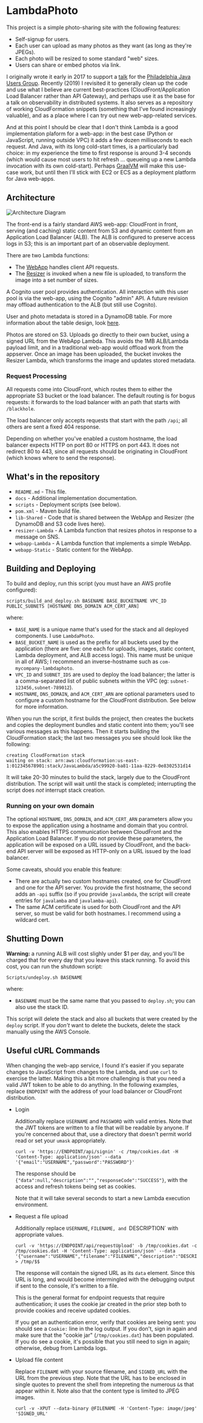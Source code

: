 # LambdaPhoto 

This project is a simple photo-sharing site with the following features:

* Self-signup for users.
* Each user can upload as many photos as they want (as long as they're JPEGs).
* Each photo will be resized to some standard "web" sizes.
* Users can share or embed photos via link.

I originally wrote it early in 2017 to support a [talk](docs/jug_presentation.pdf)
for the [Philadelphia Java Users Group](https://www.meetup.com/PhillyJUG/). Recently
(2019) I revisited it to generally clean up the code and use what I believe are
current best-practices (CloudFront/Application Load Balancer rather than API Gateway),
and perhaps use it as the base for a talk on observability in distributed systems. It
also serves as a repository of working CloudFormation snippets (something that I've
found increasingly valuable), and as a place where I can try out new web-app-related
services.

And at this point I should be clear that I don't think Lambda is a good implementation
plaform for a web-app: in the best case (Python or JavaScript, running outside VPC) it
adds a few dozen milliseconds to each request. And Java, with its long cold-start times,
is a particularly bad choice: in my experience the time to first response is around 3-4
seconds (which would cause most users to hit refresh ... queueing up a new Lambda
invocation with its own cold-start). Perhaps [GraalVM](https://www.graalvm.org/) will
make this use-case work, but until then I'll stick with EC2 or ECS as a deployment
platform for Java web-apps.


## Architecture 

![Architecture Diagram](docs/architecture.png)

The front-end is a fairly standard AWS web-app: CloudFront in front, serving (and caching)
static content from S3 and dynamic content from an Application Load Balancer (ALB). The ALB
is configured to preserve access logs in S3; this is an important part of an observable
deployment.

There are two Lambda functions:

* The [WebApp](docs/webapp.md) handles client API requests.
* The [Resizer](docs/resizer.md) is invoked when a new file is uploaded, to transform the
  image into a set number of sizes. 

A Cognito user pool provides authentication. All interaction with this user pool is via
the web-app, using the Cognito "admin" API. A future revision may offload authentication
to the ALB (but still use Cognito).

User and photo metadata is stored in a DynamoDB table. For more information about the table
design, look [here](docs/database.md).

Photos are stored on S3. Uploads go directly to their own bucket, using a signed URL from
the WebApp Lambda. This avoids the 1MB ALB/Lambda payload limit, and in a traditional web-app
would offload work from the appserver. Once an image has been uploaded, the bucket invokes
the Resizer Lambda, which transforms the image and updates stored metadata.


### Request Processing

All requests come into CloudFront, which routes them to either the appropriate S3 bucket or
the load balancer. The default routing is for bogus requests: it forwards to the load
balancer with an path that starts with `/blackhole`.

The load balancer only accepts requests that start with the path `/api`; all others are
sent a fixed 404 response.

Depending on whether you've enabled a custom hostname, the load balancer expects HTTP on
port 80 or HTTPS on port 443. It does not redirect 80 to 443, since all requests should
be originating in CloudFront (which knows where to send the response).



## What's in the repository

* `README.md`         - This file.
* `docs`              - Additional implementation documentation.
* `scripts`           - Deployment scripts (see below).
* `pom.xml`           - Maven build file.
* `lib-Shared`        - Code that is shared between the WebApp and Resizer (the DynamoDB and S3 code lives here).
* `resizer-Lambda`    - A Lambda function that resizes photos in response to a message on SNS.
* `webapp-Lambda`     - A Lambda function that implements a simple WebApp.
* `webapp-Static`     - Static content for the WebApp.


## Building and Deploying

To build and deploy, run this script (you must have an AWS profile configured):

```
scripts/build_and_deploy.sh BASENAME BASE_BUCKETNAME VPC_ID PUBLIC_SUBNETS [HOSTNAME DNS_DOMAIN ACM_CERT_ARN]
```

where:

* `BASE_NAME` is a unique name that's used for the stack and all deployed components. I use `LambdaPhoto`.
* `BASE_BUCKET_NAME` is used as the prefix for all buckets used by the application (there are
  five: one each for uploads, images, static content, Lambda deployment, and ALB access logs). This
  name must be unique in all of AWS; I recommend an inverse-hostname such as `com-mycompany-lambdaphoto`.
* `VPC_ID` and `SUBNET_IDS` are used to deploy the load balancer; the latter is a comma-separated
  list of public subnets within the VPC (eg: `subnet-123456,subnet-789012`).
* `HOSTNAME`, `DNS_DOMAIN`, and `ACM_CERT_ARN` are optional parameters used to configure a custom
  hostname for the CloudFront distribution. See below for more information.

When you run the script, it first builds the project, then creates the buckets and copies the
deployment bundles and static content into them; you'll see various messages as this happens.
Then it starts building the CloudFormation stack; the last two messages you see should look
like the following:

```
creating CloudFormation stack
waiting on stack: arn:aws:cloudformation:us-east-1:012345678901:stack/JavaLambda/a5c99920-ba81-11aa-8229-0e8302531d14
```

It will take 20-30 minutes to build the stack, largely due to the CloudFront distribution.
The script will wait until the stack is completed; interrupting the script does _not_
interrupt stack creation.


### Running on your own domain

The optional `HOSTNAME`, `DNS_DOMAIN`, and `ACM_CERT_ARN` parameters allow you to expose the
application using a hostname and domain that you control. This also enables HTTPS communication
between CloudFront and the Application Load Balancer. If you do not provide these parameters,
the application will be exposed on a URL issued by CloudFront, and the back-end API server
will be exposed as HTTP-only on a URL issued by the load balancer.

Some caveats, should you enable this feature:

* There are actually two custom hostnames created, one for CloudFront and one for the API server.
  You provide the first hostname, the second adds an `-api` suffix (so if you provide `javalambda`,
  the script will create entries for `javalamba` and `javalamba-api`).
* The same ACM certificate is used for both CloudFront and the API server, so must be valid for
  both hostnames. I recommend using a wildcard cert.


## Shutting Down

**Warning:** a running ALB will cost slighly under $1 per day, and you'll be charged that for
every day that you leave this stack running. To avoid this cost, you can run the shutdown script:

```
Scripts/undeploy.sh BASENAME
```

where:

* `BASENAME` must be the same name that you passed to `deploy.sh`; you can also use the stack
  ID.

This script will delete the stack and also all buckets that were created by the `deploy` script.
If you _don't_ want to delete the buckets, delete the stack manually using the AWS Console.


## Useful cURL Commands

When changing the web-app service, I found it's easier if you separate changes to JavaScript
from changes to the Lambda, and use `curl` to exercise the latter. Making this a bit more
challenging is that you need a valid JWT token to be able to do anything. In the following
examples, replace `ENDPOINT` with the address of your load balancer or CloudFront distribution.

* Login

  Additionally replace `USERNAME` and `PASSWORD` with valid entries. Note that the JWT tokens
  are written to a file that will be readable by anyone. If you're concerned about that, use
  a directory that doesn't permit world read or set your `umask` appropriately.

  ```
  curl -v 'https://ENDPOINT/api/signin' -c /tmp/cookies.dat -H 'Content-Type: application/json' --data '{"email":"USERNAME","password":"PASSWORD"}'
  ```

  The response should be `{"data":null,"description":"","responseCode":"SUCCESS"}`, with
  the access and refresh tokens being set as cookies.

  Note that it will take several seconds to start a new Lambda execution environment.

* Request a file upload

  Additionally replace `USERNAME`, `FILENAME, and `DESCRIPTION` with appropriate values.

  ```
  curl -v 'https://ENDPOINT/api/requestUpload' -b /tmp/cookies.dat -c /tmp/cookies.dat -H 'Content-Type: application/json' --data '{"username":"USERNAME","filename":"FILENAME","description":"DESCRIPTION","mimetype":"image/jpeg"}' > /tmp/$$
  ```

  The response will contain the signed URL as its `data` element. Since this URL is long,
  and would become intermingled with the debugging output if sent to the console, it's
  written to a file.

  This is the general format for endpoint requests that require authentication; it uses
  the cookie jar created in the prior step both to provide cookies and receive updated
  cookies.

  If you get an authentication error, verify that cookies are being sent: you should see
  a `Cookie:` line in the log output. If you don't, sign in again and make sure that the
  "cookie jar" (`/tmp/cookies.dat`) has been populated. If you do see a cookie, it's
  possible that you still need to sign in again; otherwise, debug from Lambda logs.

* Upload file content

  Replace `FILENAME` with your source filename, and `SIGNED_URL` with the URL from the
  previous step. Note that the URL has to be enclosed in single quotes to prevent the
  shell from intepreting the numerous `&`s that appear within it. Note also that the
  content type is limited to JPEG images.

  ```
  curl -v -XPUT --data-binary @FILENAME -H 'Content-Type: image/jpeg' 'SIGNED_URL'
  ```
